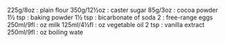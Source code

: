 225g/8oz : plain flour
350g/12½oz : caster sugar
85g/3oz : cocoa powder
1½ tsp : baking powder
1½ tsp : bicarbonate of soda
2 : free-range eggs
250ml/9fl : oz milk
125ml/4½fl : oz vegetable oil
2 tsp : vanilla extract
250ml/9fl : oz boiling wate